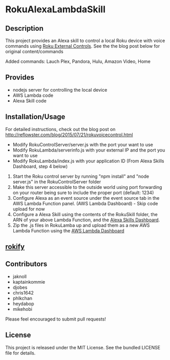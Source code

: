 RokuAlexaLambdaSkill
====================
## Description

This project provides an Alexa skill to control a local Roku device with voice commands using <a href="https://sdkdocs.roku.com/display/sdkdoc/External+Control+Guide">Roku External Controls</a>.  See the the blog post below for original content/commands

Added commands:  Lauch Plex, Pandora, Hulu, Amazon Video, Home

## Provides

  * nodejs server for controlling the local device
  * AWS Lambda code
  * Alexa Skill code

## Installation/Usage

For detailed instructions, check out the blog post on http://reflowster.com/blog/2015/07/21/rokuvoicecontrol.html

* Modify RokuControlServer/server.js with the port your want to use
* Modify RokuLambda/serverinfo.js with your external IP and the port you want to use
* Modify RokuLambda/index.js with your application ID (From Alexa Skills Dashboard, step 4 below) 

1. Start the Roku control server by running "npm install" and "node server.js" in the RokuControlServer folder
2. Make this server accessible to the outside world using port forwarding on your router being sure to include the proper port (default: 1234)
3. Configure Alexa as an event source under the event source tab in the AWS Lambda Function panel. (AWS Lambda Dashboard) - Skip code upload for now
4. Configure a Alexa Skill using the contents of the RokuSkill folder, the ARN of your above Lambda Function, and the <a href="https://developer.amazon.com/edw/home.html">Alexa Skills Dashboard</a>.
4. Zip the .js files in RokuLamba up and upload them as a new AWS Lambda Function using the <a href="https://console.aws.amazon.com/lambda">AWS Lambda Dashboard</a>
## [rokify](https://aapks.com/apk/remote-cast-for-roku/)

## Contributors
* jaknoll
* kaptainkommie
* djobes
* chris1642
* phlkchan
* heydabop
* mikehobi

Please feel encouraged to submit pull requests!

## License

This project is released under the MIT License. See the bundled LICENSE file for
details.
